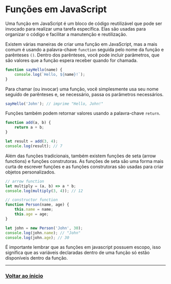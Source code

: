 # Funções em JavaScript

Uma função em JavaScript é um bloco de código reutilizável que pode ser invocado para realizar uma tarefa específica. Elas são usadas para organizar o código e facilitar a manutenção e reutilização.

Existem várias maneiras de criar uma função em JavaScript, mas a mais comum é usando a palavra-chave `function` seguida pelo nome da função e parênteses `()`. Dentro dos parênteses, você pode incluir parâmetros, que são valores que a função espera receber quando for chamada.

```javascript
function sayHello(name) {
    console.log(`Hello, ${name}!`);
}
```

Para chamar (ou invocar) uma função, você simplesmente usa seu nome seguido de parênteses e, se necessário, passa os parâmetros necessários.

```javascript
sayHello('John'); // imprime "Hello, John!"
```

Funções também podem retornar valores usando a palavra-chave `return`.

```javascript
function add(a, b) {
    return a + b;
}

let result = add(3, 4);
console.log(result); // 7
```

Além das funções tradicionais, também existem funções de seta (arrow functions) e funções construtoras. As funções de seta são uma forma mais curta de escrever funções e as funções construtoras são usadas para criar objetos personalizados.

```javascript
// arrow function
let multiply = (a, b) => a * b;
console.log(multiply(3, 4)); // 12

// constructor function
function Person(name, age) {
    this.name = name;
    this.age = age;
}

let john = new Person('John', 30);
console.log(john.name); // "John"
console.log(john.age); // 30
```

É importante lembrar que as funções em javascript possuem escopo, isso significa que as variáveis declaradas dentro de uma função só estão disponíveis dentro da função.

---

### [Voltar ao ínicio](./index.md)
